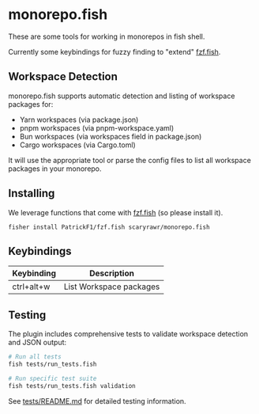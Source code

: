 # monorepo.fish

These are some tools for working in monorepos in fish shell.

Currently some keybindings for fuzzy finding to "extend" [fzf.fish](https://github.com/PatrickF1/fzf.fish).

## Workspace Detection

monorepo.fish supports automatic detection and listing of workspace packages for:
- Yarn workspaces (via package.json)
- pnpm workspaces (via pnpm-workspace.yaml)
- Bun workspaces (via workspaces field in package.json)
- Cargo workspaces (via Cargo.toml)

It will use the appropriate tool or parse the config files to list all workspace packages in your monorepo.

## Installing

We leverage functions that come with [fzf.fish](https://github.com/PatrickF1/fzf.fish) (so please install it).

```fish
fisher install PatrickF1/fzf.fish scaryrawr/monorepo.fish
```

## Keybindings

| Keybinding | Description             |
| ---------- | ----------------------- |
| ctrl+alt+w | List Workspace packages |

## Testing

The plugin includes comprehensive tests to validate workspace detection and JSON output:

```bash
# Run all tests
fish tests/run_tests.fish

# Run specific test suite
fish tests/run_tests.fish validation
```

See [tests/README.md](tests/README.md) for detailed testing information.
